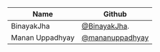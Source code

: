 | Name            | Github                                               |
| --------------- | ---------------------------------------------------- |
| BinayakJha      | [@BinayakJha](https://github.com/BinayakJha).        |
| Manan Uppadhyay | [@mananuppadhyay](https://github.com/mananuppadhyay) |
